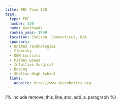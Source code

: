 ```yaml
---
title: FRC Team 230
team:
  type: FRC
  number: 230
  name: Gaelhawks
  rookie_year: 1999
  location: Shelton, Connecticut, USA
  sponsors:
  - United Technologies
  - Sikorsky
  - OEM Controls
  - Pitney Bowes
  - Intuitive Surgical
  - Boeing
  - Shelton High School
  links:
    Website: http://www.shsrobotics.org
---
```


{% include remove_this_line_and_add_a_paragraph %}